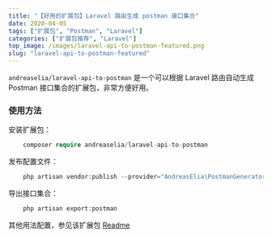 ```yaml
---
title: "【好用的扩展包】Laravel 路由生成 postman 接口集合"
date: 2020-04-05
tags: ["扩展包", "Postman", "Laravel"]
categories: ["扩展包推荐", "Laravel"]
top_image: /images/laravel-api-to-postman-featured.png
slug: "laravel-api-to-postman-featured"
---
```


`andreaselia/laravel-api-to-postman` 是一个可以根据 Laravel 路由自动生成 Postman 接口集合的扩展包，非常方便好用。
<!-- more -->
### 使用方法

安装扩展包：
```php
    composer require andreaselia/laravel-api-to-postman
```

发布配置文件：
```php
    php artisan vendor:publish --provider="AndreasElia\PostmanGenerator\PostmanGeneratorServiceProvider" --tag="postman-config"
```

导出接口集合：
```php
    php artisan export:postman
```

其他用法配置，参见该扩展包 [Readme](https://github.com/AndreasElia/laravel-api-to-postman)